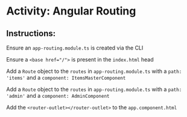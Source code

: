 # Activity: Angular Routing

## Instructions:

Ensure an `app-routing.module.ts` is created via the CLI

Ensure a `<base href="/">` is present in the `index.html` head

Add a `Route` object to the `routes` in `app-routing.module.ts` with a `path: 'items'` and a `component: ItemsMasterComponent`

Add a `Route` object to the `routes` in `app-routing.module.ts` with a `path: 'admin'` and a `component: AdminComponent`

Add the `<router-outlet></router-outlet>` to the `app.component.html`
